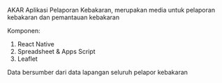 AKAR
Aplikasi Pelaporan Kebakaran, merupakan media untuk pelaporan kebakaran dan pemantauan kebakaran

Komponen:

1. React Native
2. Spreadsheet & Apps Script
3. Leaflet

Data bersumber dari data lapangan seluruh pelapor kebakaran
